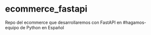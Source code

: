 # ecommerce_fastapi
Repo del ecommerce que desarrollaremos con FastAPI en #hagamos-equipo de Python en Español
